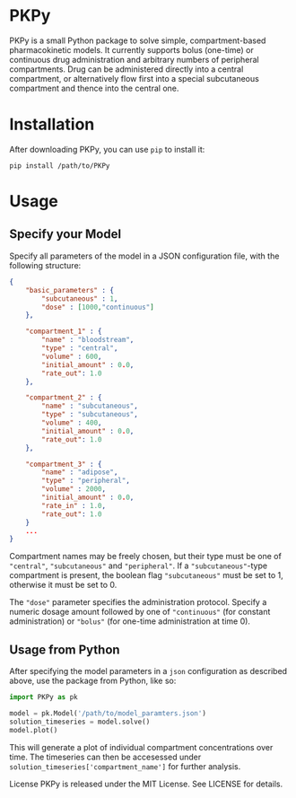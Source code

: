 # PKPy

PKPy is a small Python package to solve simple, compartment-based pharmacokinetic models. It currently supports bolus (one-time) or continuous drug administration and arbitrary numbers of peripheral compartments. Drug can be administered directly into a central compartment, or alternatively flow first into a special subcutaneous compartment and thence into the central one.

# Installation
After downloading PKPy, you can use `pip` to install it:

`pip install /path/to/PKPy`

# Usage

## Specify your Model
Specify all parameters of the model in a JSON configuration file, with the following structure:

```json
{
    "basic_parameters" : {
        "subcutaneous" : 1,
        "dose" : [1000,"continuous"]
    },

    "compartment_1" : {
        "name" : "bloodstream",
        "type" : "central",
        "volume" : 600,
        "initial_amount" : 0.0,
        "rate_out": 1.0
    },

    "compartment_2" : {
        "name" : "subcutaneous",
        "type" : "subcutaneous",
        "volume" : 400,
        "initial_amount" : 0.0,
        "rate_out": 1.0
    },

    "compartment_3" : {
        "name" : "adipose",
        "type" : "peripheral",
        "volume" : 2000,
        "initial_amount" : 0.0,
        "rate_in" : 1.0,
        "rate_out": 1.0
    }
    ...
}
```

Compartment names may be freely chosen, but their type must be one of `"central"`, `"subcutaneous"` and `"peripheral"`. 
If a `"subcutaneous"`-type compartment is present, the boolean flag `"subcutaneous"` must be set to 1, otherwise it must be set to 0.

The `"dose"` parameter specifies the administration protocol. Specify a numeric dosage amount followed by one of `"continuous"` (for constant administration) or `"bolus"` (for one-time administration at time 0).

## Usage from Python

After specifying the model parameters in a `json` configuration as described above, use the package from Python, like so:

```python
import PKPy as pk

model = pk.Model('/path/to/model_paramters.json')
solution_timeseries = model.solve()
model.plot()
```

This will generate a plot of individual compartment concentrations over time. The timeseries can then be accesessed under `solution_timeseries['compartment_name']` for further analysis.

License
PKPy is released under the MIT License. See LICENSE for details.